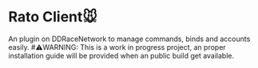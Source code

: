 # Rato Client🐭
An plugin on DDRaceNetwork to manage commands, binds and accounts easily.
#⚠️WARNING: This is a work in progress project, an proper installation guide will be provided when an public build get available.
